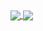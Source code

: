 <!--[![mcsadri's GitHub stats](https://github-readme-stats.vercel.app/api?username=mcsadri)](https://github.com/anuraghazra/github-readme-stats)-->

<!--[![GitHub Streak](https://streak-stats.demolab.com/?user=mcsadri)](https://git.io/streak-stats)-->

<a href="https://github.com/mcsadri/github-readme-stats">
<img align="center" src="https://github-readme-stats.vercel.app/api?username=mcsadri&show_icons=true&theme=github_dark_dimmed&card_width=800" />
</a>
<a href="https://github.com/mcsadri/github-readme-stats">
<img align="center" src="https://github-readme-stats.vercel.app/api/top-langs/?username=mcsadri&theme=github_dark_dimmed&card_width=800&langs_count=10&count_private=true">

<!-- ### Hi there 👋-->

<!--
**mcsadri/mcsadri** is a ✨ _special_ ✨ repository because its `README.md` (this file) appears on your GitHub profile.

Here are some ideas to get you started:

- 🔭 I’m currently working on ...
- 🌱 I’m currently learning ...
- 👯 I’m looking to collaborate on ...
- 🤔 I’m looking for help with ...
- 💬 Ask me about ...
- 📫 How to reach me: ...
- 😄 Pronouns: ...
- ⚡ Fun fact: ...
-->
